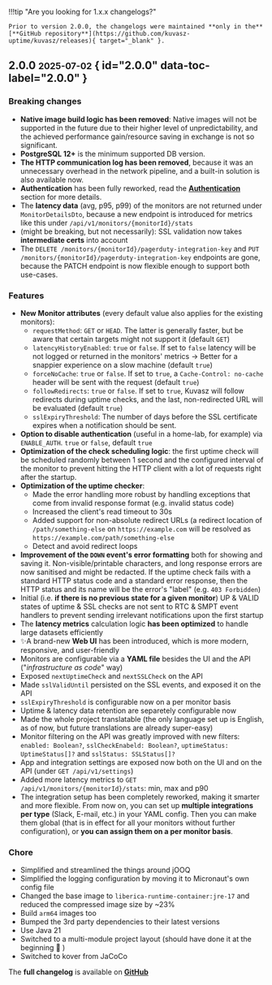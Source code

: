 !!!tip "Are you looking for 1.x.x changelogs?"

    Prior to version 2.0.0, the changelogs were maintained **only in the** [**GitHub repository**](https://github.com/kuvasz-uptime/kuvasz/releases){ target="_blank" }.

## 2.0.0 <small>2025-07-02</small> { id="2.0.0" data-toc-label="2.0.0" }

### Breaking changes

- **Native image build logic has been removed**: Native images will not be supported in the future due to their higher level of unpredictability, and the achieved performance gain/resource saving in exchange is not so significant.
- **PostgreSQL 12+** is the minimum supported DB version.
- **The HTTP communication log has been removed**, because it was an unnecessary overhead in the network pipeline, and a built-in solution is also available now.
- **Authentication** has been fully reworked, read the [**Authentication**](setup/configuration.md#authentication) section for more details.
- The **latency data** (avg, p95, p99) of the monitors are not returned under `MonitorDetailsDto`, because a new endpoint is introduced for metrics like this under `/api/v1/monitors/{monitorId}/stats`
- (might be breaking, but not necessarily): SSL validation now takes **intermediate certs** into account
- The `DELETE /monitors/{monitorId}/pagerduty-integration-key` and `PUT /monitors/{monitorId}/pagerduty-integration-key` endpoints are gone, because the PATCH endpoint is now flexible enough to support both use-cases.

### Features

- **New Monitor attributes** (every default value also applies for the existing monitors):
    * `requestMethod`: `GET` or `HEAD`. The latter is generally faster, but be aware that certain targets might not support it (default `GET`)
    * `latencyHistoryEnabled`: `true` or `false`. If set to `false` latency will be not logged or returned in the monitors' metrics -> Better for a snappier experience on a slow machine (default `true`)
    * `forceNoCache`: `true` or `false`. If set to `true`, a `Cache-Control: no-cache` header will be sent with the request (default `true`)
    * `followRedirects`: `true` or `false`. If set to `true`, Kuvasz will follow redirects during uptime checks, and the last, non-redirected URL will be evaluated (default `true`)
    * `sslExpiryThreshold`: The number of days before the SSL certificate expires when a notification should be sent.
- **Option to disable authentication** (useful in a home-lab, for example) via `ENABLE_AUTH`. `true` or `false`, default `true`
- **Optimization of the check scheduling logic**: the first uptime check will be scheduled randomly between 1 second and the configured interval of the monitor to prevent hitting the HTTP client with a lot of requests right after the startup.
- **Optimization of the uptime checker**:
    * Made the error handling more robust by handling exceptions that come from invalid response format (e.g. invalid status code)
    * Increased the client's read timeout to 30s
    * Added support for non-absolute redirect URLs (a redirect location of `/path/something-else` on `https://example.com` will be resolved as `https://example.com/path/something-else`
    * Detect and avoid redirect loops
- **Improvement of the `DOWN` event's error formatting** both for showing and saving it. Non-visible/printable characters, and long response errors are now sanitised and might be redacted. If the uptime check fails with a standard HTTP status code and a standard error response, then the HTTP status and its name will be the error's "label" (e.g. `403 Forbidden`)
- Initial (i.e. **if there is no previous state for a given monitor**) UP & VALID states of uptime & SSL checks are not sent to RTC & SMPT event handlers to prevent sending irrelevant notifications upon the first startup
- The **latency metrics** calculation logic **has been optimized** to handle large datasets efficiently
- ✨A brand-new **Web UI** has been introduced, which is more modern, responsive, and user-friendly
- Monitors are configurable via a **YAML file** besides the UI and the API ("_infrastructure as code_" way)
- Exposed `nextUptimeCheck` and `nextSSLCheck` on the API
- Made `sslValidUntil` persisted on the SSL events, and exposed it on the API
- `sslExpiryThreshold` is configurable now on a per monitor basis
- Uptime & latency data retention are separetely configurable now
- Made the whole project translatable (the only language set up is English, as of now, but future translations are already super-easy)
- Monitor filtering on the API was greatly improved with new filters: `enabled: Boolean?`, `sslCheckEnabeld: Boolean?`, `uptimeStatus: UptimeStatus[]?` and `sslStatus: SSLStatus[]?`
- App and integration settings are exposed now both on the UI and on the API (under `GET /api/v1/settings`)
- Added more latency metrics to `GET /api/v1/monitors/{monitorId}/stats`: min, max and p90
- The integration setup has been completely reworked, making it smarter and more flexible. From now on, you can set up **multiple integrations per type** (Slack, E-mail, etc.) in your YAML config. Then you can make them global (that is in effect for all your monitors without further configuration), or **you can assign them on a per monitor basis**.

### Chore
- Simplified and streamlined the things around jOOQ
- Simplified the logging configuration by moving it to Micronaut's own config file
- Changed the base image to `liberica-runtime-container:jre-17` and reduced the compressed image size by ~23%
- Build `arm64` images too
- Bumped the 3rd party dependencies to their latest versions
- Use Java 21
- Switched to a multi-module project layout (should have done it at the beginning 🤦 )
- Switched to kover from JaCoCo

The **full changelog** is available on [**GitHub**](https://github.com/kuvasz-uptime/kuvasz/releases/tag/2.0.0)
